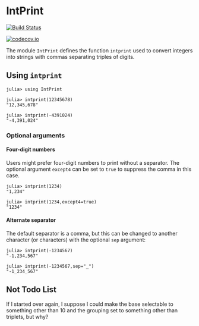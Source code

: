 # IntPrint


[![Build Status](https://travis-ci.org/scheinerman/IntPrint.jl.svg?branch=master)](https://travis-ci.org/scheinerman/IntPrint.jl)

[![codecov.io](http://codecov.io/github/scheinerman/IntPrint.jl/coverage.svg?branch=master)](http://codecov.io/github/scheinerman/IntPrint.jl?branch=master)

The module `IntPrint` defines the function `intprint` used to convert
integers into strings with commas separating triples of digits.

## Using `intprint`

```
julia> using IntPrint

julia> intprint(12345678)
"12,345,678"

julia> intprint(-4391024)
"-4,391,024"
```

### Optional arguments

#### Four-digit numbers

Users might prefer four-digit numbers to print without a separator.
The optional argument `except4` can be set to `true` to suppress the
comma in this case.
```
julia> intprint(1234)
"1,234"

julia> intprint(1234,except4=true)
"1234"
```

#### Alternate separator

The default separator is a comma, but this can be changed
to another character (or characters) with the optional `sep`
argument:
```
julia> intprint(-1234567)
"-1,234,567"

julia> intprint(-1234567,sep="_")
"-1_234_567"
```

## Not Todo List

If I started over again, I suppose I could make the
base selectable to something other than 10
and the grouping set to something other than triplets,
but why?
